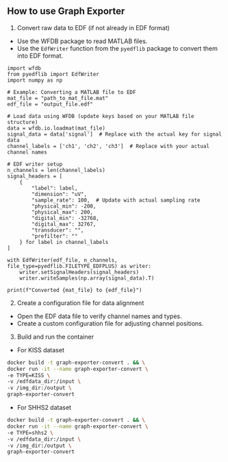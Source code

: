 ## How to use Graph Exporter
1. Convert raw data to EDF (if not already in EDF format)
- Use the WFDB package to read MATLAB files.
- Use the `EdfWriter` function from the `pyedflib` package to convert them into EDF format.
```
import wfdb
from pyedflib import EdfWriter
import numpy as np

# Example: Converting a MATLAB file to EDF
mat_file = "path_to_mat_file.mat"
edf_file = "output_file.edf"

# Load data using WFDB (update keys based on your MATLAB file structure)
data = wfdb.io.loadmat(mat_file)
signal_data = data['signal']  # Replace with the actual key for signal data
channel_labels = ['ch1', 'ch2', 'ch3']  # Replace with your actual channel names

# EDF writer setup
n_channels = len(channel_labels)
signal_headers = [
    {
        "label": label,
        "dimension": "uV",
        "sample_rate": 100,  # Update with actual sampling rate
        "physical_min": -200,
        "physical_max": 200,
        "digital_min": -32768,
        "digital_max": 32767,
        "transducer": "",
        "prefilter": ""
    } for label in channel_labels
]

with EdfWriter(edf_file, n_channels, file_type=pyedflib.FILETYPE_EDFPLUS) as writer:
    writer.setSignalHeaders(signal_headers)
    writer.writeSamples(np.array(signal_data).T)

print(f"Converted {mat_file} to {edf_file}")
```
2. Create a configuration file for data alignment
- Open the EDF data file to verify channel names and types.
- Create a custom configuration file for adjusting channel positions.

3. Build and run the container
- For KISS dataset
```bash
docker build -t graph-exporter-convert . && \
docker run -it --name graph-exporter-convert \
-e TYPE=KISS \
-v /edfdata_dir:/input \
-v /img_dir:/output \
graph-exporter-convert
```

- For SHHS2 dataset
```bash
docker build -t graph-exporter-convert . && \
docker run -it --name graph-exporter-convert \
-e TYPE=shhs2 \
-v /edfdata_dir:/input \
-v /img_dir:/output \
graph-exporter-convert
```
